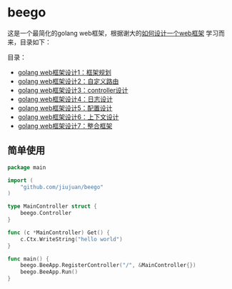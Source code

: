# beego
这是一个最简化的golang web框架，根据谢大的[如何设计一个web框架](https://github.com/astaxie/build-web-application-with-golang/blob/master/zh/13.0.md) 学习而来，目录如下：

目录：
- [golang web框架设计1：框架规划](https://www.cnblogs.com/jiujuan/p/11898714.html)
- [golang web框架设计2：自定义路由](https://www.cnblogs.com/jiujuan/p/11898745.html)
- [golang web框架设计3：controller设计](https://www.cnblogs.com/jiujuan/p/11898798.html)
- [golang web框架设计4：日志设计](https://www.cnblogs.com/jiujuan/p/11898825.html)
- [golang web框架设计5：配置设计](https://www.cnblogs.com/jiujuan/p/11898928.html)
- [golang web框架设计6：上下文设计](https://www.cnblogs.com/jiujuan/p/11898983.html)
- [golang web框架设计7：整合框架](https://www.cnblogs.com/jiujuan/p/11899010.html)

## 简单使用
```go
package main

import (
    "github.com/jiujuan/beego"
)

type MainController struct {
    beego.Controller
}

func (c *MainController) Get() {
    c.Ctx.WriteString("hello world")
}

func main() {
    beego.BeeApp.RegisterController("/", &MainController{})
    beego.BeeApp.Run()
}
```

